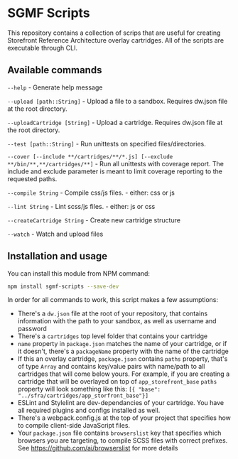 # SGMF Scripts

This repository contains a collection of scrips that are useful for creating Storefront Reference Architecture overlay cartridges. All of the scripts are executable through CLI.

## Available commands

`--help` - Generate help message

`--upload [path::String]` - Upload a file to a sandbox. Requires dw.json file at the root directory.

`--uploadCartridge [String]` - Upload a cartridge. Requires dw.json file at the root directory.

`--test [path::String]` - Run unittests on specified files/directories.

`--cover [--include **/cartridges/**/*.js] [--exclude **/bin/**,**/cartridges/**]` - Run all unittests with coverage report. The include and exclude parameter is meant to limit coverage reporting to the requested paths.

`--compile String` - Compile css/js files. - either: css or js

`--lint String` - Lint scss/js files. - either: js or css

`--createCartridge String` - Create new cartridge structure

`--watch` - Watch and upload files

## Installation and usage

You can install this module from NPM command:

```sh
npm install sgmf-scripts --save-dev
```

In order for all commands to work, this script makes a few assumptions:

* There's a `dw.json` file at the root of your repository, that contains information with the path to your sandbox, as well as username and password
* There's a `cartridges` top level folder that contains your cartridge
* `name` property in `package.json` matches the name of your cartridge, or if it doesn't, there's a `packageName` property with the name of the cartridge
* If this an overlay cartridge, `package.json` contains `paths` property, that's of type `Array` and contains key/value pairs with name/path to all cartridges that will come below yours. For example, if you are creating a cartridge that will be overlayed on top of `app_storefront_base` `paths` property will look something like this: `[{ "base": "../sfra/cartridges/app_storfront_base"}]`
* ESLint and Stylelint are dev-dependancies of your cartridge. You have all required plugins and configs installed as well.
* There's a webpack.config.js at the top of your project that specifies how to compile client-side JavaScript files.
* Your `package.json` file contains `browserslist` key that specifies which browsers you are targeting, to compile SCSS files with correct prefixes. See https://github.com/ai/browserslist for more details
